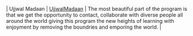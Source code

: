 | Ujjwal Madaan | [UjjwalMadaan](https://github.com/UjjwalMadaan) | The most beautiful part of the program is that we get the opportunity to contact, collaborate with diverse people all around the world giving this program the new heights of learning with enjoyment by removing the boundries and emporing the world. |